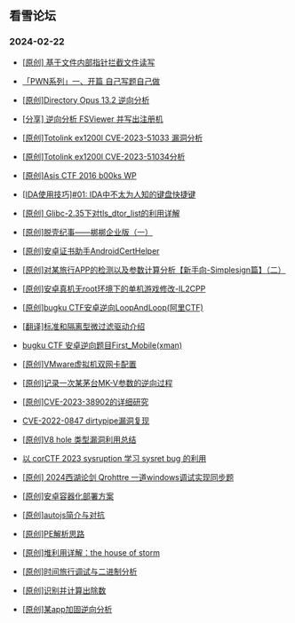 ## 看雪论坛 
### 2024-02-22

+ [[原创] 基于文件内部指针拦截文件读写](https://bbs.kanxue.com/thread-280584.htm)

+ [「PWN系列」一、开篇 自己写题自己做](https://bbs.kanxue.com/thread-280581.htm)

+ [[原创]Directory Opus 13.2 逆向分析](https://bbs.kanxue.com/thread-280562.htm)

+ [[分享] 逆向分析 FSViewer 并写出注册机](https://bbs.kanxue.com/thread-280543.htm)

+ [[原创]Totolink ex1200l CVE-2023-51033 漏洞分析](https://bbs.kanxue.com/thread-280540.htm)

+ [[原创]Totolink ex1200l CVE-2023-51034分析](https://bbs.kanxue.com/thread-280539.htm)

+ [[原创]Asis CTF 2016 b00ks WP](https://bbs.kanxue.com/thread-280533.htm)

+ [[IDA使用技巧]#01: IDA中不太为人知的键盘快捷键](https://bbs.kanxue.com/thread-280521.htm)

+ [[原创] Glibc-2.35下对tls_dtor_list的利用详解](https://bbs.kanxue.com/thread-280518.htm)

+ [[原创]脱壳纪事——梆梆企业版（一）](https://bbs.kanxue.com/thread-280513.htm)

+ [[原创]安卓证书助手AndroidCertHelper](https://bbs.kanxue.com/thread-280510.htm)

+ [[原创]对某旅行APP的检测以及参数计算分析【新手向-Simplesign篇】（二）](https://bbs.kanxue.com/thread-280501.htm)

+ [[原创]安卓真机无root环境下的单机游戏修改-IL2CPP](https://bbs.kanxue.com/thread-280500.htm)

+ [[原创]bugku CTF安卓逆向LoopAndLoop(阿里CTF)](https://bbs.kanxue.com/thread-280496.htm)

+ [[翻译]标准和隔离型微过滤驱动介绍](https://bbs.kanxue.com/thread-280495.htm)

+ [bugku CTF 安卓逆向题目First_Mobile(xman)](https://bbs.kanxue.com/thread-280488.htm)

+ [[原创]VMware虚拟机双网卡配置](https://bbs.kanxue.com/thread-280485.htm)

+ [[原创]记录一次某茅台MK-V参数的逆向过程](https://bbs.kanxue.com/thread-280459.htm)

+ [[原创]CVE-2023-38902的详细研究](https://bbs.kanxue.com/thread-280448.htm)

+ [CVE-2022-0847 dirtypipe漏洞复现](https://bbs.kanxue.com/thread-280442.htm)

+ [[原创]V8 hole 类型漏洞利用总结](https://bbs.kanxue.com/thread-280423.htm)

+ [以 corCTF 2023 sysruption 学习 sysret bug 的利用](https://bbs.kanxue.com/thread-280422.htm)

+ [[原创] 2024西湖论剑 Qrohttre 一道windows调试实现同步题](https://bbs.kanxue.com/thread-280418.htm)

+ [[原创]安卓容器化部署方案](https://bbs.kanxue.com/thread-280380.htm)

+ [[原创]autojs简介与对抗](https://bbs.kanxue.com/thread-280373.htm)

+ [[原创]PE解析思路](https://bbs.kanxue.com/thread-280344.htm)

+ [[原创]堆利用详解：the house of storm](https://bbs.kanxue.com/thread-280333.htm)

+ [[原创]时间旅行调试与二进制分析](https://bbs.kanxue.com/thread-280314.htm)

+ [[原创]识别并计算出除数](https://bbs.kanxue.com/thread-280312.htm)

+ [[原创]某app加固逆向分析](https://bbs.kanxue.com/thread-280302.htm)

